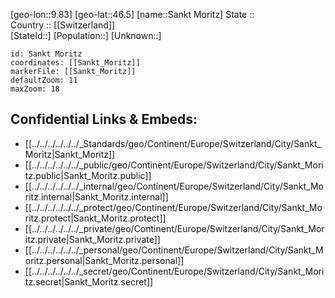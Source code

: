 ﻿---
location: [46.5,9.83] 
mapzoom: [7,12] 
mapmarker: city 
type: City
tags:
- geo/City


SpocWebEntityId: 33938
isDeleted: false
confidential: public

---
[geo-lon::9.83] 
[geo-lat::46.5] 
[name::Sankt Moritz] 
State ::  
Country :: [[Switzerland]]  
[StateId::] 
[Population::] 
[Unknown::] 


```leaflet
id: Sankt Moritz
coordinates: [[Sankt_Moritz]] 
markerFile: [[Sankt_Moritz]] 
defaultZoom: 11 
maxZoom: 18
```


## Confidential Links & Embeds: 
- [[../../../../../../_Standards/geo/Continent/Europe/Switzerland/City/Sankt_Moritz|Sankt_Moritz]] 
- [[../../../../../../_public/geo/Continent/Europe/Switzerland/City/Sankt_Moritz.public|Sankt_Moritz.public]] 
- [[../../../../../../_internal/geo/Continent/Europe/Switzerland/City/Sankt_Moritz.internal|Sankt_Moritz.internal]] 
- [[../../../../../../_protect/geo/Continent/Europe/Switzerland/City/Sankt_Moritz.protect|Sankt_Moritz.protect]] 
- [[../../../../../../_private/geo/Continent/Europe/Switzerland/City/Sankt_Moritz.private|Sankt_Moritz.private]] 
- [[../../../../../../_personal/geo/Continent/Europe/Switzerland/City/Sankt_Moritz.personal|Sankt_Moritz.personal]] 
- [[../../../../../../_secret/geo/Continent/Europe/Switzerland/City/Sankt_Moritz.secret|Sankt_Moritz.secret]] 
